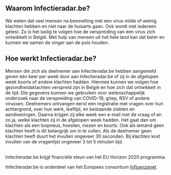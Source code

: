 ## Waarom Infectieradar.be?
We weten dat veel mensen na besmetting met een virus milde of weinig klachten hebben en niet naar de huisarts gaan. Ook wordt niet iedereen getest. Zo is het lastig te volgen hoe de verspreiding van een virus zich ontwikkelt in België. Met hulp van mensen uit het hele land kan dat beter en kunnen we samen de vinger aan de pols houden.

## Hoe werkt Infectieradar.be?
Mensen die zich als deelnemer aan Infectieradar.be hebben aangemeld geven één keer per week door aan Infectieradar.be of zij in de afgelopen week koorts of andere klachten hadden. Hiermee kunnen we volgen hoe gezondheidsklachten verspreid zijn in België en hoe zich dat ontwikkelt in de tijd. Die gegevens kunnen we gebruiken voor wetenschappelijk onderzoek naar de verspreiding van COVID-19, griep, RSV of andere virussen.
Deelnemers ontvangen eerst een registratie met vragen over hun achtergrond, over hun werk, leeftijd, en bestaande ziekten en aandoeningen. Daarna krijgen zij elke week een e-mail met de vraag of en zo ja, welke klachten zij in de afgelopen week hadden. Het gaat dan om klachten als een loopneus, hoesten, niezen en koorts. Ook als iemand geen klachten heeft is dit belangrijk om in te vullen. Als de deelnemer geen klachten heeft duurt het invullen ongeveer 30 seconden. Bij klachten kost invullen van de vragenlijst ongeveer 3 tot 5 minuten tijd.

</br>
Infectieradar.be krijgt financiële steun van het EU Horizon 2020 programma.

Infectieradar.be is onderdeel van het Europees consortium [Influenzanet](https://infectieradar.be/en/influenzanet/).
